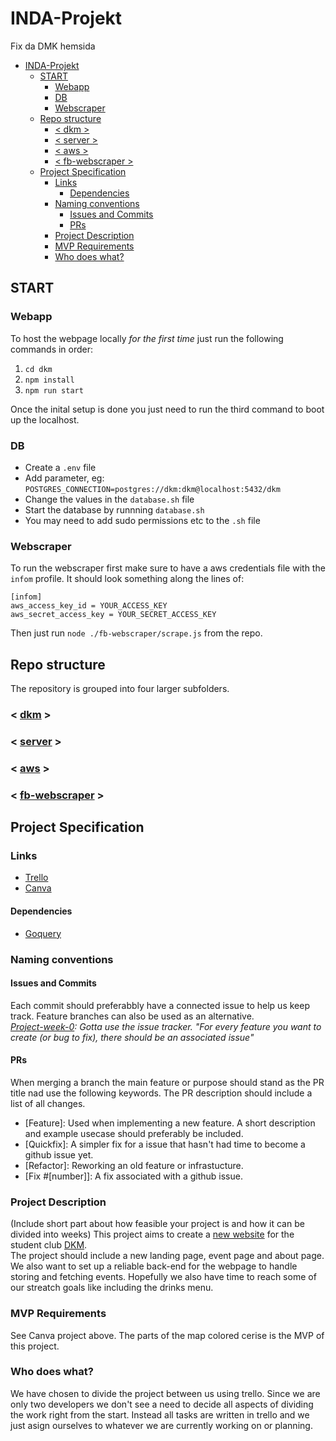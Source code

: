 # INDA-Projekt
Fix da DMK hemsida

- [INDA-Projekt](#inda-projekt)
  - [START](#start)
    - [Webapp](#webapp)
    - [DB](#db)
    - [Webscraper](#webscraper)
  - [Repo structure](#repo-structure)
    - [\< dkm \>](#-dkm-)
    - [\< server \>](#-server-)
    - [\< aws \>](#-aws-)
    - [\< fb-webscraper \>](#-fb-webscraper-)
  - [Project Specification](#project-specification)
    - [Links](#links)
      - [Dependencies](#dependencies)
    - [Naming conventions](#naming-conventions)
      - [Issues and Commits](#issues-and-commits)
      - [PRs](#prs)
    - [Project Description](#project-description)
    - [MVP Requirements](#mvp-requirements)
    - [Who does what?](#who-does-what)


## START
### Webapp
To host the webpage locally *for the first time* just run the following commands in order:  
1. `cd dkm`
2. `npm install`
3. `npm run start`    
  
Once the inital setup is done you just need to run the third command to boot up the localhost.

### DB
- Create a `.env` file
- Add parameter, eg: `POSTGRES_CONNECTION=postgres://dkm:dkm@localhost:5432/dkm`
- Change the values in the `database.sh` file
- Start the database by runnning `database.sh`
- You may need to add sudo permissions etc to the `.sh` file

### Webscraper
To run the webscraper first make sure to have a aws credentials file with the `infom` profile. It should look something along the lines of: 
```
[infom]
aws_access_key_id = YOUR_ACCESS_KEY
aws_secret_access_key = YOUR_SECRET_ACCESS_KEY
```  
Then just run `node ./fb-webscraper/scrape.js` from the repo.

## Repo structure
The repository is grouped into four larger subfolders.
### < [dkm]() >
### < [server]() >
### < [aws]() >
### < [fb-webscraper]() >


## Project Specification
### Links
* [Trello](https://trello.com/b/GDtDiiEx/inda-projekt)
* [Canva](https://www.canva.com/design/DAGAOIe0X-w/Dq1IdkRHaqR6XdAoQafNTw/edit?utm_content=DAGAOIe0X-w&utm_campaign=designshare&utm_medium=link2&utm_source=sharebutton)
#### Dependencies
* [Goquery](github.com/PuerkitoBio/goquery)
### Naming conventions
#### Issues and Commits
Each commit should preferabbly have a connected issue to help us keep track. Feature branches can also be used as an alternative.  
*[Project-week-0](https://github.com/IndaPlus23/RaySorcerers-Instructions/tree/master/project-week-0): Gotta use the issue tracker. "For every feature you want to create (or bug to fix), there should be an associated issue"*
#### PRs
When merging a branch the main feature or purpose should stand as the PR title nad use the following keywords. The PR description should include a list of all changes.
* [Feature]: Used when implementing a new feature. A short description and example usecase should preferably be included.
* [Quickfix]: A simpler fix for a issue that hasn't had time to become a github issue yet.
* [Refactor]: Reworking an old feature or infrastucture.
* [Fix #[number]]: A fix associated with a github issue.
### Project Description
(Include short part about how feasible your project is and how it can be divided into weeks)
This project aims to create a [new website](dkm.io) for the student club [DKM](https://www.datasektionen.se/en/clubs/dkm).  
The project should include a new landing page, event page and about page. We also want to set up a reliable back-end for the webpage to handle storing and fetching events. Hopefully we also have time to reach some of our streatch goals like including the drinks menu.
### MVP Requirements
See Canva project above. The parts of the map colored cerise is the MVP of this project. 
### Who does what?
We have chosen to divide the project between us using trello. Since we are only two developers we don't see a need to decide all aspects of dividing the work right from the start. Instead all tasks are written in trello and we just asign ourselves to whatever we are currently working on or planning.
